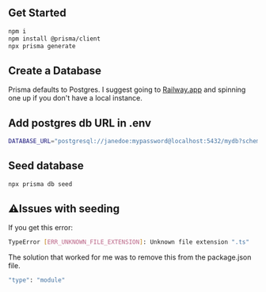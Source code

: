 ## Get Started

```sh
npm i
npm install @prisma/client
npx prisma generate
```

## Create a Database

Prisma defaults to Postgres.
I suggest going to [Railway.app](https://railway.app/) and spinning one up if you don't have a local instance.

## Add postgres db URL in .env

```sh
DATABASE_URL="postgresql://janedoe:mypassword@localhost:5432/mydb?schema=sample"
```

## Seed database

```sh
npx prisma db seed
```

## ⚠️Issues with seeding

If you get this error:

```sh
TypeError [ERR_UNKNOWN_FILE_EXTENSION]: Unknown file extension ".ts"
```

The solution that worked for me was to remove this from the package.json file.

```sh
"type": "module"
```
